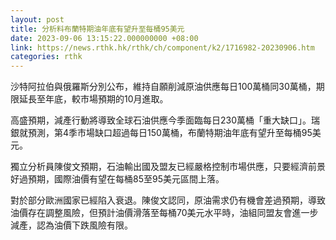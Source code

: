 ```yaml
---
layout: post
title: 分析料布蘭特期油年底有望升至每桶95美元
date: 2023-09-06 13:15:22.000000000 +08:00
link: https://news.rthk.hk/rthk/ch/component/k2/1716982-20230906.htm
categories: rthk
---
```


沙特阿拉伯與俄羅斯分別公布，維持自願削減原油供應每日100萬桶同30萬桶，期限延長至年底，較市場預期的10月進取。

高盛預期，減產行動將導致全球石油供應今季面臨每日230萬桶「重大缺口」。瑞銀就預測，第4季市場缺口超過每日150萬桶，布蘭特期油年底有望升至每桶95美元。

獨立分析員陳俊文預期，石油輸出國及盟友已經嚴格控制市場供應，只要經濟前景好過預期，國際油價有望在每桶85至95美元區間上落。

對於部分歐洲國家已經陷入衰退。陳俊文認同，原油需求仍有機會差過預期，導致油價存在調整風險，但預計油價滑落至每桶70美元水平時，油組同盟友會進一步減產，認為油價下跌風險有限。
